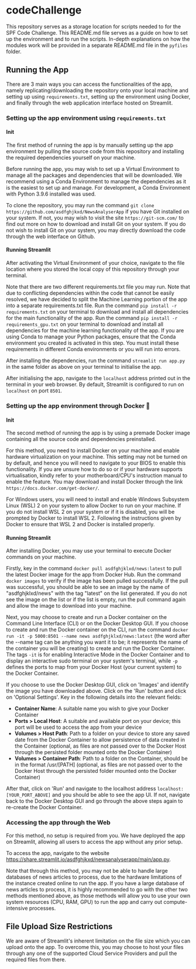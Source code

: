 # codeChallenge
This repository serves as a storage location for scripts needed to for the SPF Code Challenge. This README.md file 
serves as a guide on how to set up the environment and to run the scripts. In-depth explanations on how the modules 
work will be provided in a separate README.md file in the `pyfiles` folder.

## Running the App
There are 3 main ways you can access the functionalities of the app, namely replicating/downloading the repository 
onto your local machine and setting up using `requirements.txt`, setting up the environment using Docker, and 
finally through the web application interface hosted on Streamlit.

### Setting up the app environment using `requirements.txt`
#### Init
The first method of running the app is by manually setting up the app environment by pulling the source code from 
this repository and installing the required dependencies yourself on your machine.

Before running the app, you may wish to set up a Virtual Environment to manage all the packages and dependencies that 
will be downloaded. We recommend using a Conda Environment to manage the dependencies as it is the easiest to set up 
and manage. For development, a Conda Environment with Python 3.9.6 installed was used.

To clone the repository, you may run the command `git clone https://github.com/asdfghjkxd/NewsAnalyserApp` if you 
have Git installed on your system. If not, you may wish to visit the site `https://git-scm.com/` to find out more 
on how to download and install Git on your system. If you do not wish to install Git on your system, you may directly 
download the code through the web interface on Github.

#### Running Streamlit
After activating the Virtual Environment of your choice, navigate to the file location where you stored the local copy 
of this repository through your terminal.

Note that there are two different requirements.txt file you may run. Note that due to conflicting dependencies within 
the code that cannot be easily resolved, we have decided to split the Machine Learning portion of the app into a 
separate requirements.txt file. Run the command `pip install -r requirements.txt` on your terminal to 
download and install all dependencies for the main functionality of the app. Run the command 
`pip install -r requirements_gpu.txt` on your terminal to download and install all dependencies for the machine 
learning functionality of the app. If you are using Conda to manage your Python packages, ensure that the Conda 
environment you created is activated in this step. You must install these requirements in different Conda 
environments or you will run into errors.

After installing the dependencies, run the command `streamlit run app.py` in the same folder as above on your terminal 
to initialise the app.

After initialising the app, navigate to the `localhost` address printed out in the terminal in your web browser.
By default, Streamlit is configured to run on `localhost` on port `8501`.

### Setting up the app environment through Docker 🐳
#### Init
The second method of running the app is by using a premade Docker image containing all the source code and dependencies 
preinstalled.

For this method, you need to install Docker on your machine and enable hardware virtualization on your machine. This 
setting may not be turned on by default, and hence you will need to navigate to your BIOS to enable this functionality. 
If you are unsure how to do so or if your hardware supports virtualisation, kindly refer to your motherboard/CPU's 
instruction manual to enable the feature. You may download and install Docker through the link 
`https://docs.docker.com/get-docker/`.

For Windows users, you will need to install and enable Windows Subsystem Linux (WSL) 2 on your system to allow Docker to 
run on your machine. If you do not install WSL 2 on your system or if it is disabled, you will be prompted by Docker to 
install WSL 2. Following the instructions given by Docker to ensure that WSL 2 and Docker is installed properly.

#### Running Streamlit
After installing Docker, you may use your terminal to execute Docker commands on your machine.

Firstly, key in the command `docker pull asdfghjklxd/news:latest` to pull the latest Docker image for the app from 
Docker Hub. Run the command `docker images` to verify if the image has been pulled successfully. If the pull was 
successful, you should be able to see an image by the name of "asdfghjklxd/news" with the tag "latest" on the list 
generated. If you do not see the image on the list or if the list is empty, run the pull command again and allow the 
image to download into your machine.

Next, you may choose to create and run a Docker container on the Command Line Interface (CLI) or on the Docker Desktop 
GUI. If you choose to create and run the Docker container on the CLI, run the command 
`docker run -it -p 5000:8501 --name news asdfghjklxd/news:latest` (the word after the --name tag can be anything you 
want it to be; it represents the name of the container you will be creating) to create and run the Docker Container.
The tags `-it` is for enabling Interactive Mode in the Docker Container and to display an interactive sudo terminal 
on your system's terminal, while `-p` defines the ports to map from your Docker Host (your current system) to the 
Docker Container.

If you choose to use the Docker Desktop GUI, click on 'Images' and identify the image you have downloaded above. Click 
on the 'Run' button and click on 'Optional Settings'. Key in the following details into the relevant fields:

* **Container Name**: A suitable name you wish to give your Docker Container
* **Ports > Local Host**: A suitable and available port on your device; this port will be used to access the app from 
your device
* **Volumes > Host Path**: Path to a folder on your device to store any saved date from the Docker Container to allow 
persistence of data created in the Container (optional, as files are not passed over to the Docker Host through the 
persisted folder mounted onto the Docker Container)
* **Volumes > Container Path**: Path to a folder on the Container, should be in the format /usr/[PATH] (optional, as 
files are not passed over to the Docker Host through the persisted folder mounted onto the Docker Container)

After that, click on 'Run' and navigate to the localhost address `localhost:[YOUR_PORT_ABOVE]` and you should be able 
to see the app UI. If not, navigate back to the Docker Desktop GUI and go through the above steps again to re-create 
the Docker Container.

### Accessing the app through the Web
For this method, no setup is required from you. We have deployed the app on Streamlit, allowing all users to access the 
app without any prior setup.

To access the app, navigate to the website https://share.streamlit.io/asdfghjkxd/newsanalyserapp/main/app.py.

Note that through this method, you may not be able to handle large databases of news articles to process, due to the 
hardware limitations of the instance created online to run the app. If you have a large database of news articles to 
process, it is highly recommended to go with the other two methods mentioned above, as those methods will allow you to
use your own system resources (CPU, RAM, GPU) to run the app and carry out compute-intensive processes.

## File Upload Size Restrictions
We are aware of Streamlit's inherent limitation on the file size which you can upload onto the app. To overcome this, 
you may choose to host your files through any one of the supported Cloud Service Providers and pull the required files 
from there.
